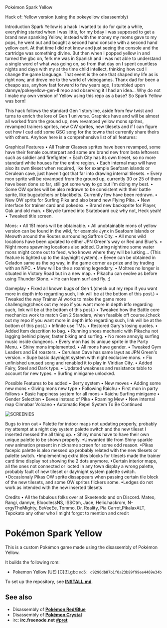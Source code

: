 Pokémon Spark Yellow

Hack of: Yellow version (using the pokeyellow disassembly)

Introduction
Spark Yellow is a hack I wanted to do for quite a while, everything started when I  was little, for my bday I was supposed to get a brand new spanking Yellow, instead with the money my moms gave to my pops, he went out and bought a second hand console with a second hand yellow cart. At that time I did not know and just seeing the console and the cartridge was something divine. But then when I popped yellow in and turned the gbc on, ferk me was in Spanish and i was not able to understand a single word of what was going on, so from that day on I spent countless nights and days with my  at the time child intellect, thinking how cud I change the game language. That event is the one that shaped my life as is right now, and drove me to the world of videogames. Thanx dad for been a cheapo ass, anyhow fast forward to few years ago, I stumbled upon dannye/pokeyellow-gen-II repo and observing it I had an idea... Why do not I make my own version of Yellow using this repo as a base? So Spark Yellow was born!

This hack follows the standard Gen 1 storyline, aside from few twist and turns to enrich the lore of Gen 1 universe. Graphics have and will be almost all worked from the ground up, new revamped yellow mons sprites, revamped trainers sprites, new OW sprites, new tilesets and if I can figure out how I cud add some GSC song for the towns that currently share theirs with others. Anyhow here is a comprehensive list of all features:

Graphical Features
• All Trainer Classes sprites have been revamped, some have their female counterpart and some are brand new from beta leftovers such as soldier and firefighter.
• Each City has its own tileset, so no more standard white houses for the entire region.
• Each internal map will have also its own tileset when required, like for example Seafoam islands or Cerulean cave, just haven't got that far into drawing internal tilesets.
• Every mon sprite will be revamped from the ground up, currently 30 or 25 of them have been done so far, still got some way to go but I'm doing my best.
• Some OW sprites will be also redrawn to be consistent with their battle sprite, like bugcatchers or blackbelts. Currently few have been redrawn.
• New OW sprite for Surfing Pika and also brand new Flying Pika.
• New interface for trainer card and pokedex.
• Brand new backsprite for Player, Oak and old man.
• Bicycle turned into Skateboard cuz why not, Heck yeah!
• Tweaked title screen.

Mons:
• All 151 mons will be obtainable.
• All unobtainable mons of yellow version can be found in the wild, for example Jynx in Seafoam Islands or Meowth around the Routes surrounding Saffron City.
• All mons wild locations have been updated to either JPN Green's way or Red and Blue's.
• Night mons spawning locations also added. During nightime some water mons might come out to feed, who knows where they will be lurking... (This feature is tighted up to the day/night system).
• Eevee can be obtained in Celadon same as the og way, in the game corner as prize and by trading with an NPC.
• Mew will be the a roaming legendary.
• Moltres no longer is situated in Victory Road but in a new map.
• Pikachu can evolve as before using Thunder Stone.
• He can learn surf and fly. ;)

Gameplay 
• Fixed all known bugs of Gen 1.(check out my repo if you want more in depth info regarding such, link will be at the bottom of this post.)
• Tweaked the way Trainer AI works to make the game more challenging(check out my repo if you want more in depth info regarding such, link will be at the bottom of this post.)
• Tweaked how the Battle core mechanics work to match Gen 2 Standars, when feasible off course.(check out my repo if you want more in depth info regarding such, link will be at the bottom of this post.)
• Infinite use TMs.
• Restored Gary's losing quotes.
• Added Item descrition to bag.
• Running shoes mechanic with Pikachu not lagging behind player, faster biking and surfing.
• No more annoyig surfing music inside dungeons.
• Every mon has its unique sprite in the Party Menu.
• Shiny mons implemented.
• All mons have gender.
• Tweaked Gym Leaders and E4 roasters.
• Cerulean Cave has same layut as JPN Green's version.
• Supe basic day/night system with night exclusive mons.
• Fix unfinished unused song and renabled it to play in Viridian City.
• Added Fairy, Steel and Dark type.
• Updated weakness and resistance table to account for new types.
• Surfing minigame unlocked.


Possible Features to be added
• Berry system
• New moves
• Adding some new mons
• Giving mons new type
• Following Raichu
• First mon in party follows
• Basic happiness system for all mons
• Raichu Surfing minigame
• Gender Selection
• Eevee instead of Pika
• Roaming Mew
• New internal map Cinnabar Volcano
• Automatic Repel System
To Be Continued

![SCREENIES](https://imgur.com/W31AXcY)



Bugs to iron out
• Palette for indoor maps not updating properly, probably my attempt at a night day system palette switch and the new tileset I inserted messed the all thing up.
• Shiny mons have to have their own unique palette to be shown properly.
•Unwanted tile from Shiny sparkle new animation present in nickname screen for some odd reason.
•Pikas facepic palette is also messed up probably related with the new tilesets or palette switch.
•Implementing extra tiles blocks for tilesets made the trainer card time display not showing the 2 dots anymore.
•Certain interior maps, all the ones not connected or locted  in any town display a wrong palette, probably fault of new tileset or day/night system palette switch.
•Occasionaly Pikas OW sprite dissappears when passing certain tile block of the new tilesets, and some OW sprites flickers some.
•Ledges do not work as intended with the new inserted tilesets


Credits
• All the fabulous folks over at Skeetendo and on Discord. 
Mateo, Rangi, dannye, BloodlessNS, ISSOtm, Jace, Helix.hackrom, N-ergyTheMighty, EeVeeEe, Tommo, Dr. Reality, Pia Carrot,PikalaxALT, Tepokato any other who I might forgot to mention and credit

# Pokémon Spark Yellow

This is a custom Pokémon game made using the disassembly of Pokémon Yellow.

It builds the following rom:

* Pokemon Yellow (UE) [C][!].gbc  `md5: d9290db87b1f0a23b89f99ee4469e34b`

To set up the repository, see [**INSTALL.md**](INSTALL.md).
## See also

* Disassembly of [**Pokémon Red/Blue**][pokered]
* Disassembly of [**Pokémon Crystal**][pokecrystal]
* irc: **irc.freenode.net** [**#pret**][irc]

[pokered]: https://github.com/iimarckus/pokered
[pokecrystal]: https://github.com/kanzure/pokecrystal
[irc]: https://kiwiirc.com/client/irc.freenode.net/?#pret

